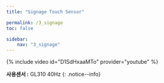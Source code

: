 ```yaml
---
title: "Signage Touch Sensor"

permalink: /3_signage
toc: false

sidebar:
    nav: "3_signage"
---
```





{% include video id="D1SdHxaaMTo" provider="youtube" %}

**사용센서 :** GL310 40Hz
{: .notice--info}


 